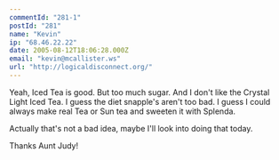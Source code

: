 ```yaml
---
commentId: "281-1"
postId: "281"
name: "Kevin"
ip: "68.46.22.22"
date: 2005-08-12T18:06:28.000Z
email: "kevin@mcallister.ws"
url: "http://logicaldisconnect.org/"
---
```

<p>Yeah, Iced Tea is good.  But too much sugar.  And I don't like the Crystal Light Iced Tea.  I guess the diet snapple's aren't too bad.
I guess I could always make real Tea or Sun tea and sweeten it with Splenda.</p>
<p>Actually that's not a bad idea, maybe I'll look into doing that today.</p>
<p>Thanks Aunt Judy!</p>